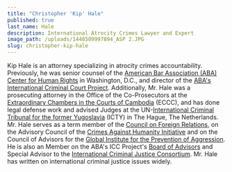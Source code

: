 ```yaml
---
title: "Christopher 'Kip' Hale"
published: true
last_name: Hale
description: International Atrocity Crimes Lawyer and Expert
image_path: /uploads/1448509997894_ASP 2.JPG
slug: christopher-kip-hale
---
```


Kip Hale is an attorney specializing in atrocity crimes accountability. Previously, he was senior counsel of the&nbsp;[American Bar Association (ABA) Center for Human Rights](http://www.americanbar.org/groups/human_rights.html) in Washington, D.C., and director of the [ABA's International Criminal Court Project](http://www.aba-icc.org). Additionally, Mr. Hale was a prosecuting attorney in the Office of the Co-Prosecutors at the [Extraordinary Chambers in the Courts of Cambodia](https://www.eccc.gov.kh/en) (ECCC), and has done legal defense work and advised Judges at the UN-[International Criminal Tribunal for the former Yugoslavia](http://www.icty.org/) (ICTY) in The Hague, The Netherlands. Mr. Hale serves as a term member of the [Council on Foreign Relations](http://www.cfr.org/), on the Advisory Council of the [Crimes Against Humanity Initiative](http://law.wustl.edu/harris/crimesagainsthumanity/) and on the Council of Advisors for the [Global Institute for the Prevention of Aggression](http://crimeofaggression.info/the-campaign/the-global-institute-for-the-prevention-of-aggression/). He is also an Member on the ABA's ICC Project's [Board of Advisors](https://www.aba-icc.org/the-aba-icc-project/board-of-advisors/) and Special Advisor to the [International Criminal Justice Consortium](icj-consortium.org). Mr. Hale has written on international criminal justice issues widely.

&nbsp;